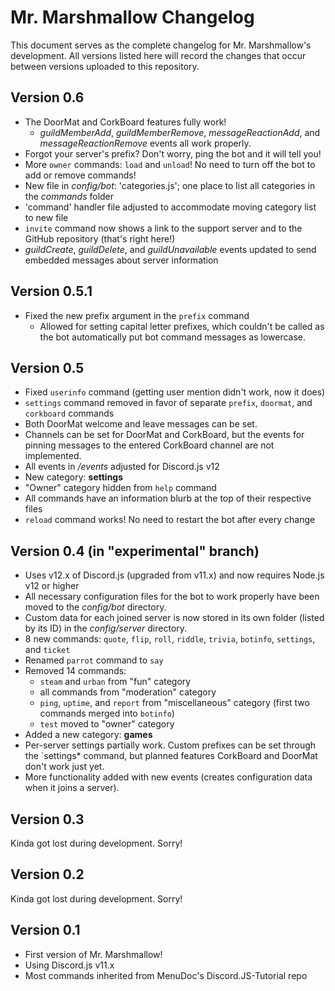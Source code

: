 # Mr. Marshmallow Changelog
This document serves as the complete changelog for Mr. Marshmallow's development. All versions listed here will record the changes that occur between versions uploaded to this repository.

## Version 0.6
- The DoorMat and CorkBoard features fully work!
  - *guildMemberAdd*, *guildMemberRemove*, *messageReactionAdd*, and *messageReactionRemove* events all work properly.
- Forgot your server's prefix? Don't worry, ping the bot and it will tell you!
- More `owner` commands: `load` and `unload`! No need to turn off the bot to add or remove commands!
- New file in *config/bot*: 'categories.js'; one place to list all categories in the *commands* folder
- 'command' handler file adjusted to accommodate moving category list to new file
- `invite` command now shows a link to the support server and to the GitHub repository (that's right here!)
- *guildCreate*, *guildDelete*, and *guildUnavailable* events updated to send embedded messages about server information

## Version 0.5.1
- Fixed the new prefix argument in the `prefix` command
  - Allowed for setting capital letter prefixes, which couldn't be called as the bot automatically put bot command messages as lowercase.

## Version 0.5
- Fixed `userinfo` command (getting user mention didn't work, now it does)
- `settings` command removed in favor of separate `prefix`, `doormat`, and `corkboard` commands
- Both DoorMat welcome and leave messages can be set.
- Channels can be set for DoorMat and CorkBoard, but the events for pinning messages to the entered CorkBoard channel are not implemented.
- All events in */events* adjusted for Discord.js v12
- New category: **settings**
- "Owner" category hidden from `help` command
- All commands have an information blurb at the top of their respective files
- `reload` command works! No need to restart the bot after every change

## Version 0.4 (in "experimental" branch)
- Uses v12.x of Discord.js (upgraded from v11.x) and now requires Node.js v12 or higher
- All necessary configuration files for the bot to work properly have been moved to the *config/bot* directory.
- Custom data for each joined server is now stored in its own folder (listed by its ID) in the *config/server* directory.
- 8 new commands: `quote`, `flip`, `roll`, `riddle`, `trivia`, `botinfo`, `settings`, and `ticket`
- Renamed `parrot` command to `say`
- Removed 14 commands:
  - `steam` and `urban` from "fun" category
  - all commands from "moderation" category
  - `ping`, `uptime`, and `report` from "miscellaneous" category (first two commands merged into `botinfo`)
  - `test` moved to "owner" category
- Added a new category: **games**
- Per-server settings partially work. Custom prefixes can be set through the `settings* command, but planned features CorkBoard and DoorMat don't work just yet.
- More functionality added with new events (creates configuration data when it joins a server).

## Version 0.3
Kinda got lost during development. Sorry!

## Version 0.2
Kinda got lost during development. Sorry!

## Version 0.1
- First version of Mr. Marshmallow!
- Using Discord.js v11.x
- Most commands inherited from MenuDoc's Discord.JS-Tutorial repo
